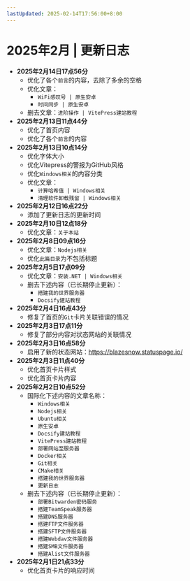 ```yaml
---
lastUpdated: 2025-02-14T17:56:00+8:00
---
```


# 2025年2月 | 更新日志

- **2025年2月14日17点56分**
  - 优化了各个```前言```的内容，去除了多余的空格
  - 优化文章：
    - ```WiFi感叹号 | 原生安卓```
    - ```时间同步 | 原生安卓```
  - 删去文章：```进阶操作 | VitePress建站教程```
- **2025年2月13日11点44分**
  - 优化了首页内容
  - 优化了各个```前言```的内容
- **2025年2月13日10点14分**
  - 优化字体大小
  - 优化Vitepress的警报为GitHub风格
  - 优化```Windows相关```的内容分类
  - 优化文章：
    - ```计算哈希值 | Windows相关```
    - ```清理软件卸载残留 | Windows相关```
- **2025年2月12日16点22分**
  - 添加了更新日志的更新时间
- **2025年2月10日12点18分**
  - 优化文章：```关于本站```
- **2025年2月8日09点16分**
  - 优化文章：```Nodejs相关```
  - 优化```此篇目录```为不包括标题
- **2025年2月5日17点09分**
  - 优化文章：```安装.NET | Windows相关```
  - 删去下述内容（已长期停止更新）：
    - ```搭建我的世界服务器```
    - ```Docsify建站教程```
- **2025年2月4日16点43分**
  - 修复了首页的```Git```卡片关联错误的情况
- **2025年2月3日17点11分**
  - 修复了部分内容对状态网站的关联情况
- **2025年2月3日16点58分**
  - 启用了新的状态网站：<https://blazesnow.statuspage.io/>
- **2025年2月3日11点40分**
  - 优化首页卡片样式
  - 优化首页卡片内容
- **2025年2月2日10点52分**
  - 国际化下述内容的文章名称：
    - ```Windows相关```
    - ```Nodejs相关```
    - ```Ubuntu相关```
    - ```原生安卓```
    - ```Docsify建站教程```
    - ```VitePress建站教程```
    - ```部署网站至服务器```
    - ```Docker相关```
    - ```Git相关```
    - ```CMake相关```
    - ```搭建我的世界服务器```
    - ```更新日志```
  - 删去下述内容（已长期停止更新）：
    - ```部署Bitwarden密码服务```
    - ```搭建TeamSpeak服务器```
    - ```搭建DNS服务器```
    - ```搭建FTP文件服务器```
    - ```搭建SFTP文件服务器```
    - ```搭建Webdav文件服务器```
    - ```搭建SMB文件服务器```
    - ```搭建Alist文件服务器```
- **2025年2月1日21点33分**
  - 优化首页卡片的响应时间
